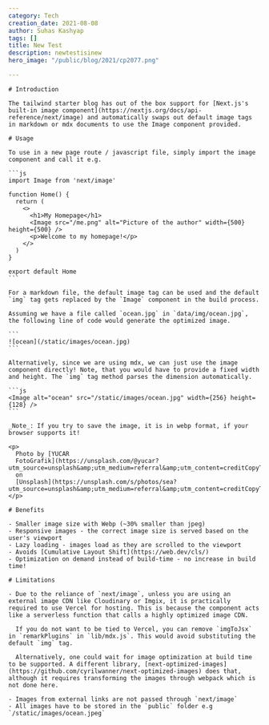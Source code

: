 ```yaml
---
category: Tech
creation_date: 2021-08-08
author: Suhas Kashyap
tags: []
title: New Test
description: newtestisinew
hero_image: "/public/blog/2021/cp2077.png"

---
```

    # Introduction
    
    The tailwind starter blog has out of the box support for [Next.js's built-in image component](https://nextjs.org/docs/api-reference/next/image) and automatically swaps out default image tags in markdown or mdx documents to use the Image component provided.
    
    # Usage
    
    To use in a new page route / javascript file, simply import the image component and call it e.g.
    
    ```js
    import Image from 'next/image'
    
    function Home() {
      return (
        <>
          <h1>My Homepage</h1>
          <Image src="/me.png" alt="Picture of the author" width={500} height={500} />
          <p>Welcome to my homepage!</p>
        </>
      )
    }
    
    export default Home
    ```
    
    For a markdown file, the default image tag can be used and the default `img` tag gets replaced by the `Image` component in the build process.
    
    Assuming we have a file called `ocean.jpg` in `data/img/ocean.jpg`, the following line of code would generate the optimized image.
    
    ```
    ![ocean](/static/images/ocean.jpg)
    ```
    
    Alternatively, since we are using mdx, we can just use the image component directly! Note, that you would have to provide a fixed width and height. The `img` tag method parses the dimension automatically.
    
    ```js
    <Image alt="ocean" src="/static/images/ocean.jpg" width={256} height={128} />
    ```
    
    _Note_: If you try to save the image, it is in webp format, if your browser supports it!
    
    <p>
      Photo by [YUCAR
      FotoGrafik](https://unsplash.com/@yucar?utm_source=unsplash&amp;utm_medium=referral&amp;utm_content=creditCopyText)
      on
      [Unsplash](https://unsplash.com/s/photos/sea?utm_source=unsplash&amp;utm_medium=referral&amp;utm_content=creditCopyText)
    </p>
    
    # Benefits
    
    - Smaller image size with Webp (~30% smaller than jpeg)
    - Responsive images - the correct image size is served based on the user's viewport
    - Lazy loading - images load as they are scrolled to the viewport
    - Avoids [Cumulative Layout Shift](https://web.dev/cls/)
    - Optimization on demand instead of build-time - no increase in build time!
    
    # Limitations
    
    - Due to the reliance of `next/image`, unless you are using an external image CDN like Cloudinary or Imgix, it is practically required to use Vercel for hosting. This is because the component acts like a serverless function that calls a highly optimized image CDN.
    
      If you do not want to be tied to Vercel, you can remove `imgToJsx` in `remarkPlugins` in `lib/mdx.js`. This would avoid substituting the default `img` tag.
    
      Alternatively, one could wait for image optimization at build time to be supported. A different library, [next-optimized-images](https://github.com/cyrilwanner/next-optimized-images) does that, although it requires transforming the images through webpack which is not done here.
    
    - Images from external links are not passed through `next/image`
    - All images have to be stored in the `public` folder e.g `/static/images/ocean.jpeg`